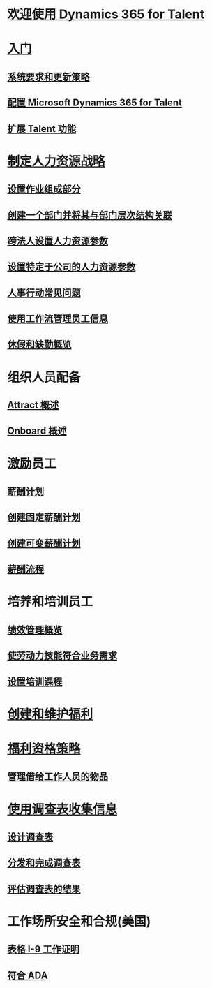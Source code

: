 # [欢迎使用 Dynamics 365 for Talent](index.md)

# [入门](talent-get-started.md)
## [系统要求和更新策略](talent-versions-update-policy.md)
## [配置 Microsoft Dynamics 365 for Talent](provisioning-talent.md)
## [扩展 Talent 功能](extend-talent-functionality.md)

# [制定人力资源战略](departments-jobs-positions.md)
## [设置作业组成部分](create-job.md)
## [创建一个部门并将其与部门层次结构关联](create-department-add-department-hierarchy.md)
## [跨法人设置人力资源参数](set-up-hr-parameters-across-legal-entities.md)
## [设置特定于公司的人力资源参数](set-up-company-specific-hr-parameters.md)
## [人事行动常见问题](personnel-actions-faq.md)
## [使用工作流管理员工信息](workflow-manage-employee-information.md)
## [休假和缺勤概览](leave-absence-overview.md)

# 组织人员配备
## [Attract 概述](attract-overview.md) 
## [Onboard 概述](create-onboarding-experience.md)

# 激励员工
## [薪酬计划](compensation-plans.md)
## [创建固定薪酬计划](create-fixed-compensation-plans.md)
## [创建可变薪酬计划](create-variable-compensation-plans.md)
## [薪酬流程](process-compensation.md)

# 培养和培训员工
## [绩效管理概览](performance-management-overview.md)
## [使劳动力技能符合业务需求](skills.md)
## [设置培训课程](courses.md)

# [创建和维护福利](manage-benefit-program.md)
# [福利资格策略](benefit-eligibility-policies.md)
## [管理借给工作人员的物品](loan-items.md)

# [使用调查表收集信息](questionnaires.md)
## [设计调查表](design-questionnaires.md)
## [分发和完成调查表](distribute-questionnaires.md)
## [评估调查表的结果](evaluate-questionnaire-results.md)

# 工作场所安全和合规(美国)
## [表格 I-9 工作证明](../fin-and-ops/hr/localizations/noam-usa-form-i-9-verification.md)
## [符合 ADA](../fin-and-ops/hr/localizations/noam-usa-comply-ada.md)
